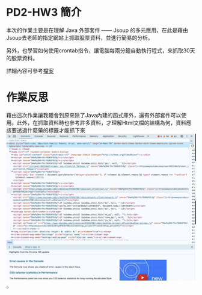 # PD2-HW3 簡介

本次的作業主要是在理解 Java 外部套件 —— Jsoup 的多元應用，在此是藉由Jsoup去老師的指定網站上抓取股票資料，並進行簡易的分析。

另外，也學習如何使用crontab指令，讓電腦每兩分鐘自動執行程式，來抓取30天的股票資料。

詳細內容可參考[檔案](https://chuangkt.notion.site/PD2-Homework-3-f52f072e460d4308a60cc35d09a94e82)

# 作業反思

藉由這次作業讓我體會到原來除了Java內建的函式庫外，還有外部套件可以使用。此外，在抓取資料時也參考許多資料，才理解Html文檔的結構為何，資料應該要透過什麼藥的標籤才能抓下來 ![如附圖](https://github.com/karen9330/PD2-HW3/blob/master/Html.jpg)。


